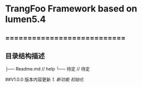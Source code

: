 # TrangFoo Framework based on lumen5.4
===========================
---

## 目录结构描述
├── Readme.md			// help
└── 待定                // 待定



##V1.0.0 版本内容更新
*1. 新功能 初始化*
